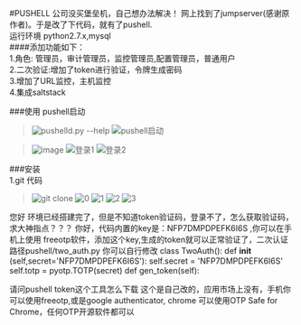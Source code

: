 #PUSHELL 
公司没买堡垒机，自己想办法解决！ 网上找到了jumpserver(感谢原作者)。于是改了下代码，就有了pushell.
<br/>
运行环境 python2.7.x,mysql
<br/>
####添加功能如下：<br/>
 1.角色: 管理员，审计管理员，监控管理员,配置管理员，普通用户 <br/>
 2.二次验证:增加了token进行验证，令牌生成密码<br/>
 3.增加了URL监控，主机监控 <br/>
 4.集成saltstack <br/>

###使用
pushell启动 <br/>
>![pushelld.py --help](https://github.com/ymc023/pushell/blob/master/screenshot/start_help.jpg)
>![pushell启动](https://github.com/ymc023/PUSHELL/blob/master/screenshot/start_examples.jpg)

>![image](https://github.com/ymc023/PUSHELL/raw/master/screenshot/pushell_token_apk.jpg)
>![登录1](screenshot/pushell_web.jpg)
>![登录2](screenshot/pushell_admin_privileges.jpg)

###安装
<br/>
1.git 代码 
>![git clone](screenshot/11.jpg) 
>![0](screenshot/2.jpg)
>![1](screenshot/3.jpg)
>![2](screenshot/4.jpg)
>![3](screenshot/5.jpg)




您好 环境已经搭建完了，但是不知道token验证码，登录不了，怎么获取验证码，求大神指点？？？
你好，代码内置的key是：NFP7DMPDPEFK6I6S ,你可以在手机上使用 freeotp软件，添加这个key,生成的token就可以正常验证了，二次认证路径pushell/two_auth.py 你可以自行修改
class TwoAuth():
def **init** (self,secret='NFP7DMPDPEFK6I6S'):
self.secret = 'NFP7DMPDPEFK6I6S'
self.totp = pyotp.TOTP(secret)
def gen_token(self):


请问pushell token这个工具怎么下载
这个是自己改的，应用市场上没有，手机你可以使用freeotp,或是google authenticator, chrome 可以使用OTP Safe for Chrome，任何OTP开源软件都可以
